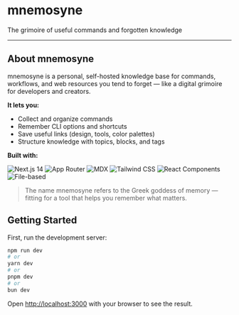# mnemosyne
The grimoire of useful commands and forgotten knowledge

---

## About mnemosyne

mnemosyne is a personal, self-hosted knowledge base for commands, workflows, and web resources you tend to forget — like a digital grimoire for developers and creators.

**It lets you:**

- Collect and organize commands
- Remember CLI options and shortcuts
- Save useful links (design, tools, color palettes)
- Structure knowledge with topics, blocks, and tags

**Built with:**

![Next.js 14](https://img.shields.io/badge/Next.js-14-black?logo=nextdotjs)
![App Router](https://img.shields.io/badge/App%20Router-enabled-blue)
![MDX](https://img.shields.io/badge/MDX-structured%20content-purple?logo=mdx)
![Tailwind CSS](https://img.shields.io/badge/TailwindCSS-utility--first-38bdf8?logo=tailwindcss)
![React Components](https://img.shields.io/badge/Custom%20Components-React-61dafb?logo=react)
![File-based](https://img.shields.io/badge/Content%20System-file--based-yellow)


> The name mnemosyne refers to the Greek goddess of memory — fitting for a tool that helps you remember what matters.



## Getting Started

First, run the development server:

```bash
npm run dev
# or
yarn dev
# or
pnpm dev
# or
bun dev
```

Open [http://localhost:3000](http://localhost:3000) with your browser to see the result.

